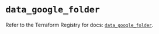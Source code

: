 # `data_google_folder`

Refer to the Terraform Registry for docs: [`data_google_folder`](https://registry.terraform.io/providers/hashicorp/google-beta/5.29.0/docs/data-sources/google_folder).
